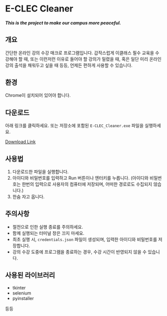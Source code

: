 # E-CLEC Cleaner

#### _This is the project to make our campus more peaceful._

## 개요

간단한 온라인 강의 수강 매크로 프로그램입니다. 갑작스럽게 이클래스 필수 교육을 수강해야 할 때, 또는 이런저런 이유로 들어야 할 강의가 밀렸을 때, 혹은 일단 미리 온라인 강의 출석을 채워두고 싶을 때 등등, 언제든 편하게 사용할 수 있습니다.

## 환경

Chrome이 설치되어 있어야 합니다.

## 다운로드

아래 링크를 클릭하세요. 또는 저장소에 포함된 `E-CLEC_Cleaner.exe` 파일을 실행하세요.



[Download Link](https://raw.githubusercontent.com/moordo91/Eclass_Lectures_Cleaner/main/dist/E-CLEC_Cleaner.exe)

## 사용법

1. 다운로드한 파일을 실행합니다.
2. 아이디와 비밀번호를 입력하고 Run 버튼이나 엔터키를 누릅니다.
(아이디와 비밀번호는 한번의 입력으로 사용자의 컴퓨터에 저장되며, 어떠한 경로로도 수집되지 않습니다.)
3. 한숨 자고 옵니다.

## 주의사항

- 절전으로 인한 실행 종료를 주의하세요.
- 함께 실행되는 터미널 창은 끄지 마세요.
- 최초 실행 시, `credentials.json` 파일이 생성되며, 입력한 아이디와 비밀번호를 저장합니다.
- 강의 수강 도중에 프로그램을 종료하는 경우, 수강 시간이 반영되지 않을 수 있습니다.


## 사용된 라이브러리

- tkinter
- selenium
- pyinstaller

등등
